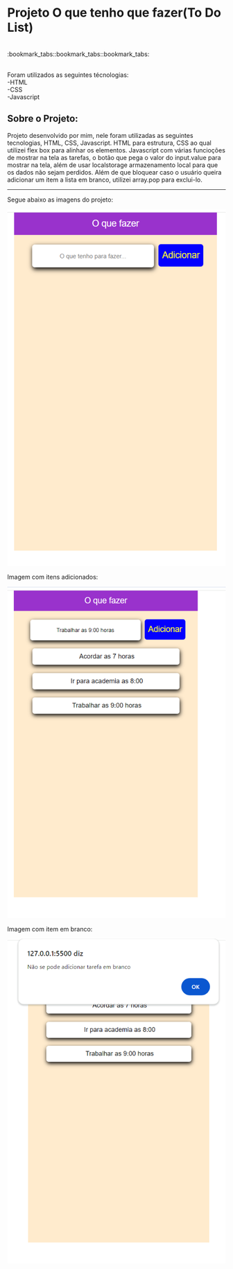 <h1>Projeto O que tenho que fazer(To Do List)</h1>
<br>
:bookmark_tabs::bookmark_tabs::bookmark_tabs: <br>
<br>


Foram utilizados as seguintes técnologias: <br>
  -HTML<br>
  -CSS<br>
  -Javascript
   
  <h2>Sobre o Projeto:</h2>

  Projeto desenvolvido por mim, nele foram utilizadas as seguintes tecnologias, HTML, CSS, Javascript.
  HTML para estrutura, CSS ao qual utilizei flex box para alinhar os elementos.
  Javascript com várias funcioções de mostrar na tela as tarefas, o botão que pega o valor do input.value para mostrar na tela, além de usar localstorage armazenamento local
  para que os dados não sejam perdidos. Além de que bloquear caso o usuário queira adicionar um item a lista em branco, utilizei array.pop para exclui-lo.
  
<hr>

  Segue abaixo as imagens do projeto: 

  <img src="https://github.com/Johnrosa59/Project-o-que-tenho-para-fazer/blob/main/img%20GitHub/To%20Do%20List.png">

  Imagem com itens adicionados:

  <img src="https://github.com/Johnrosa59/Project-o-que-tenho-para-fazer/blob/main/img%20GitHub/To%20Do%20List%202.png">

  Imagem com item em branco:

  <img src="https://github.com/Johnrosa59/Project-o-que-tenho-para-fazer/blob/main/img%20GitHub/To%20Do%20List%203.png">
